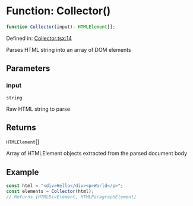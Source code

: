 # Function: Collector()

```ts
function Collector(input): HTMLElement[];
```

Defined in: [Collector.tsx:14](https://github.com/Capstone-Projects-2025-Fall/project-001-sketch2screen/blob/f2fa4c469a76932c2c8884a793c4f4a963f0d268/frontend/src/App/Collector.tsx#L14)

Parses HTML string into an array of DOM elements

## Parameters

### input

`string`

Raw HTML string to parse

## Returns

`HTMLElement`[]

Array of HTMLElement objects extracted from the parsed document body

## Example

```ts
const html = "<div>Hello</div><p>World</p>";
const elements = Collector(html);
// Returns [HTMLDivElement, HTMLParagraphElement]
```
